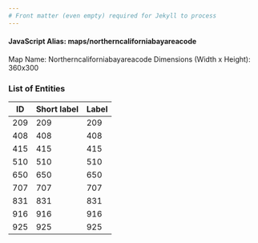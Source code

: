 ```yaml
---
# Front matter (even empty) required for Jekyll to process
---
```


#### JavaScript Alias: maps/northerncaliforniabayareacode

Map Name: Northerncaliforniabayareacode
Dimensions (Width x Height): 360x300





### List of Entities

ID | Short label | Label
---|---|---|
209|209|209
408|408|408
415|415|415
510|510|510
650|650|650
707|707|707
831|831|831
916|916|916
925|925|925

